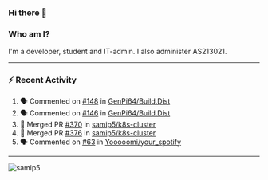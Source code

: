 ### Hi there 👋

### Who am I?
I'm a developer, student and IT-admin. I also administer AS213021.

---
### :zap: Recent Activity
<!--START_SECTION:activity-->
1. 🗣 Commented on [#148](https://github.com/GenPi64/Build.Dist/issues/148) in [GenPi64/Build.Dist](https://github.com/GenPi64/Build.Dist)
2. 🗣 Commented on [#146](https://github.com/GenPi64/Build.Dist/issues/146) in [GenPi64/Build.Dist](https://github.com/GenPi64/Build.Dist)
3. 🎉 Merged PR [#370](https://github.com/samip5/k8s-cluster/pull/370) in [samip5/k8s-cluster](https://github.com/samip5/k8s-cluster)
4. 🎉 Merged PR [#376](https://github.com/samip5/k8s-cluster/pull/376) in [samip5/k8s-cluster](https://github.com/samip5/k8s-cluster)
5. 🗣 Commented on [#63](https://github.com/Yooooomi/your_spotify/issues/63) in [Yooooomi/your_spotify](https://github.com/Yooooomi/your_spotify)
<!--END_SECTION:activity-->
---

<img align="center" src="https://github-readme-stats.vercel.app/api?username=samip5&show_icons=true" alt="samip5" />
